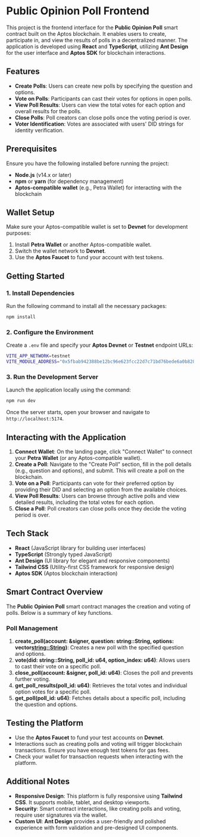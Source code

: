 # Public Opinion Poll Frontend

This project is the frontend interface for the **Public Opinion Poll** smart contract built on the Aptos blockchain. It enables users to create, participate in, and view the results of polls in a decentralized manner. The application is developed using **React** and **TypeScript**, utilizing **Ant Design** for the user interface and **Aptos SDK** for blockchain interactions.

## Features

- **Create Polls**: Users can create new polls by specifying the question and options.
- **Vote on Polls**: Participants can cast their votes for options in open polls.
- **View Poll Results**: Users can view the total votes for each option and overall results for the polls.
- **Close Polls**: Poll creators can close polls once the voting period is over.
- **Voter Identification**: Votes are associated with users' DID strings for identity verification.

## Prerequisites

Ensure you have the following installed before running the project:

- **Node.js** (v14.x or later)
- **npm** or **yarn** (for dependency management)
- **Aptos-compatible wallet** (e.g., Petra Wallet) for interacting with the blockchain

## Wallet Setup

Make sure your Aptos-compatible wallet is set to **Devnet** for development purposes:

1. Install **Petra Wallet** or another Aptos-compatible wallet.
2. Switch the wallet network to **Devnet**.
3. Use the **Aptos Faucet** to fund your account with test tokens.

## Getting Started

### 1. Install Dependencies

Run the following command to install all the necessary packages:

```bash
npm install
```

### 2. Configure the Environment

Create a `.env` file and specify your **Aptos Devnet** or **Testnet** endpoint URLs:

```bash
VITE_APP_NETWORK=testnet
VITE_MODULE_ADDRESS="0x5fbab942388be12bc96e623fcc22d7c71bd76bede6a0b828de4c351e7aebcc1e"
```

### 3. Run the Development Server

Launch the application locally using the command:

```bash
npm run dev
```

Once the server starts, open your browser and navigate to `http://localhost:5174`.

## Interacting with the Application

1. **Connect Wallet**: On the landing page, click "Connect Wallet" to connect your **Petra Wallet** (or any Aptos-compatible wallet).
2. **Create a Poll**: Navigate to the "Create Poll" section, fill in the poll details (e.g., question and options), and submit. This will create a poll on the blockchain.
3. **Vote on a Poll**: Participants can vote for their preferred option by providing their DID and selecting an option from the available choices.
4. **View Poll Results**: Users can browse through active polls and view detailed results, including the total votes for each option.
5. **Close a Poll**: Poll creators can close polls once they decide the voting period is over.

## Tech Stack

- **React** (JavaScript library for building user interfaces)
- **TypeScript** (Strongly typed JavaScript)
- **Ant Design** (UI library for elegant and responsive components)
- **Tailwind CSS** (Utility-first CSS framework for responsive design)
- **Aptos SDK** (Aptos blockchain interaction)

## Smart Contract Overview

The **Public Opinion Poll** smart contract manages the creation and voting of polls. Below is a summary of key functions.

### Poll Management

1. **create_poll(account: &signer, question: string::String, options: vector<string::String>)**: Creates a new poll with the specified question and options.
2. **vote(did: string::String, poll_id: u64, option_index: u64)**: Allows users to cast their vote on a specific poll.
3. **close_poll(account: &signer, poll_id: u64)**: Closes the poll and prevents further voting.
4. **get_poll_results(poll_id: u64)**: Retrieves the total votes and individual option votes for a specific poll.
5. **get_poll(poll_id: u64)**: Fetches details about a specific poll, including the question and options.

## Testing the Platform

- Use the **Aptos Faucet** to fund your test accounts on **Devnet**.
- Interactions such as creating polls and voting will trigger blockchain transactions. Ensure you have enough test tokens for gas fees.
- Check your wallet for transaction requests when interacting with the platform.

## Additional Notes

- **Responsive Design**: This platform is fully responsive using **Tailwind CSS**. It supports mobile, tablet, and desktop viewports.
- **Security**: Smart contract interactions, like creating polls and voting, require user signatures via the wallet.
- **Custom UI**: **Ant Design** provides a user-friendly and polished experience with form validation and pre-designed UI components.
